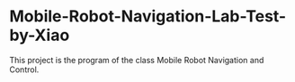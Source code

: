 # Mobile-Robot-Navigation-Lab-Test-by-Xiao
This project is the program of the class Mobile Robot Navigation and Control. 

